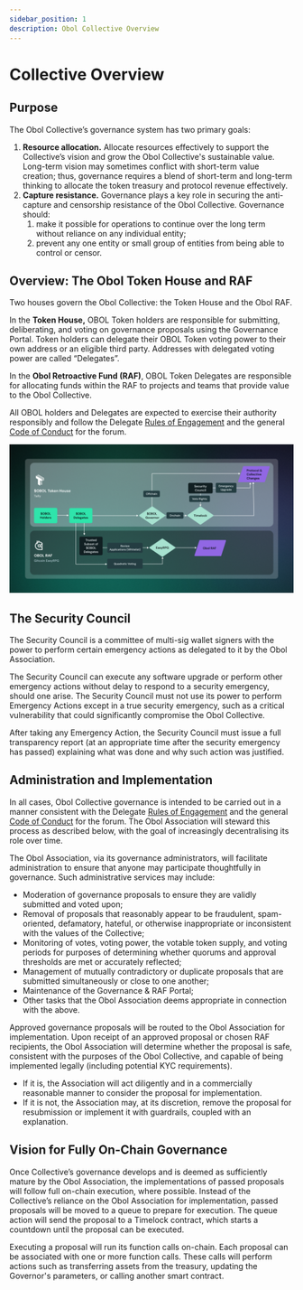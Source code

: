 ```yaml
---
sidebar_position: 1
description: Obol Collective Overview
---
```


# Collective Overview

## Purpose 

The Obol Collective’s governance system has two primary goals:

1. **Resource allocation.** Allocate resources effectively to support the Collective’s vision and grow the Obol Collective's sustainable value. Long-term vision may sometimes conflict with short-term value creation; thus, governance requires a blend of short-term and long-term thinking to allocate the token treasury and protocol revenue effectively.
2. **Capture resistance.** Governance plays a key role in securing the anti-capture and censorship resistance of the Obol Collective. Governance should: 
    1. make it possible for operations to continue over the long term without reliance on any individual entity;
    2. prevent any one entity or small group of entities from being able to control or censor.

## Overview: The Obol Token House and RAF

Two houses govern the Obol Collective: the Token House and the Obol RAF.

In the **Token House,** OBOL Token holders are responsible for submitting, deliberating, and voting on governance proposals using the Governance Portal. Token holders can delegate their OBOL Token voting power to their own address or an eligible third party. Addresses with delegated voting power are called “Delegates”.

In the **Obol Retroactive Fund (RAF)**, OBOL Token Delegates are responsible for allocating funds within the RAF to projects and teams that provide value to the Obol Collective.

All OBOL holders and Delegates are expected to exercise their authority responsibly and follow the Delegate [Rules of Engagement](https://community.obol.org/t/delegates-rules-of-engagement/206) and the general [Code of Conduct](https://community.obol.org/t/code-of-conduct-for-discussion-forum/205) for the forum.

![Goverance Houses](/img/GovernanceHouses.png)

## The Security Council

The Security Council is a committee of multi-sig wallet signers with the power to perform certain emergency actions as delegated to it by the Obol Association. 

The Security Council can execute any software upgrade or perform other emergency actions without delay to respond to a security emergency, should one arise. The Security Council must not use its power to perform Emergency Actions except in a true security emergency, such as a critical vulnerability that could significantly compromise the Obol Collective.

After taking any Emergency Action, the Security Council must issue a full transparency report (at an appropriate time after the security emergency has passed) explaining what was done and why such action was justified.


## Administration and Implementation

In all cases, Obol Collective governance is intended to be carried out in a manner consistent with the Delegate [Rules of Engagement](https://community.obol.org/t/delegates-rules-of-engagement/206) and the general [Code of Conduct](https://community.obol.org/t/code-of-conduct-for-discussion-forum/205) for the forum. The Obol Association will steward this process as described below, with the goal of increasingly decentralising its role over time.

The Obol Association, via its governance administrators, will facilitate administration to ensure that anyone may participate thoughtfully in governance. Such administrative services may include:

- Moderation of governance proposals to ensure they are validly submitted and voted upon;
- Removal of proposals that reasonably appear to be fraudulent, spam-oriented, defamatory, hateful, or otherwise inappropriate or inconsistent with the values of the Collective;
- Monitoring of votes, voting power, the votable token supply, and voting periods for purposes of determining whether quorums and approval thresholds are met or accurately reflected;
- Management of mutually contradictory or duplicate proposals that are submitted simultaneously or close to one another;
- Maintenance of the Governance & RAF Portal;
- Other tasks that the Obol Association deems appropriate in connection with the above.

Approved governance proposals will be routed to the Obol Association for implementation. Upon receipt of an approved proposal or chosen RAF recipients, the Obol Association will determine whether the proposal is safe, consistent with the purposes of the Obol Collective, and capable of being implemented legally (including potential KYC requirements).

- If it is, the Association will act diligently and in a commercially reasonable manner to consider the proposal for implementation.
- If it is not, the Association may, at its discretion, remove the proposal for resubmission or implement it with guardrails, coupled with an explanation.

## Vision for Fully On-Chain Governance

Once Collective’s governance develops and is deemed as sufficiently mature by the Obol Association, the implementations of passed proposals will follow full on-chain execution, where possible. Instead of the Collective’s reliance on the Obol Association for implementation, passed proposals will be moved to a queue to prepare for execution. The queue action will send the proposal to a Timelock contract, which starts a countdown until the proposal can be executed. 

Executing a proposal will run its function calls on-chain. Each proposal can be associated with one or more function calls. These calls will perform actions such as transferring assets from the treasury, updating the Governor's parameters, or calling another smart contract.
